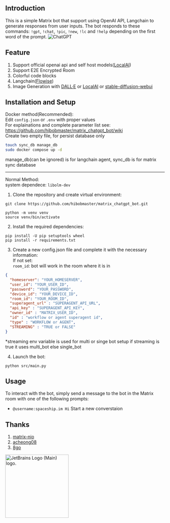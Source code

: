 ## Introduction

This is a simple Matrix bot that support using OpenAI API, Langchain to generate responses from user inputs. The bot responds to these commands: `!gpt`, `!chat`, `!pic`, `!new`, `!lc` and `!help` depending on the first word of the prompt.
![ChatGPT](https://i.imgur.com/kK4rnPf.jpeg)

## Feature

1. Support official openai api and self host models([LocalAI](https://localai.io/model-compatibility/))
2. Support E2E Encrypted Room
3. Colorful code blocks
4. Langchain([Flowise](https://github.com/FlowiseAI/Flowise))
5. Image Generation with [DALL·E](https://platform.openai.com/docs/api-reference/images/create) or [LocalAI](https://localai.io/features/image-generation/) or [stable-diffusion-webui](https://github.com/AUTOMATIC1111/stable-diffusion-webui/wiki/API)


## Installation and Setup

Docker method(Recommended):<br>
Edit `config.json` or `.env` with proper values <br>
For explainations and complete parameter list see: https://github.com/hibobmaster/matrix_chatgpt_bot/wiki <br>
Create two empty file, for persist database only<br>

```bash
touch sync_db manage_db
sudo docker compose up -d
```
manage_db(can be ignored) is for langchain agent, sync_db is for matrix sync database<br>
<hr>
Normal Method:<br>
system dependece: <code>libolm-dev</code>

1. Clone the repository and create virtual environment:

```
git clone https://github.com/hibobmaster/matrix_chatgpt_bot.git

python -m venv venv
source venv/bin/activate
```

2. Install the required dependencies:<br>

```
pip install -U pip setuptools wheel
pip install -r requirements.txt
```

3. Create a new config.json file and complete it with the necessary information:<br>
   If not set:<br>
   `room_id`: bot will work in the room where it is in <br>

```json
{
  "homeserver": "YOUR_HOMESERVER",
  "user_id": "YOUR_USER_ID",
  "password": "YOUR_PASSWORD",
  "device_id": "YOUR_DEVICE_ID",
  "room_id": "YOUR_ROOM_ID",
  "superagent_url" : "SUPERAGENT_API_URL",
  "api_key" : "SUPERAGENT_API_KEY",
  "owner_id" : "MATRIX_USER_ID",
  "id" : "workflow or agent superagent id",
  "type" : "WORKFLOW or AGENT",
  "STREAMING" : "TRUE or FALSE"
}
```

*streaming env variable is used for multi or singe bot setup
if streaming is true it uses multi_bot else single_bot

4. Launch the bot:

```
python src/main.py
```

## Usage

To interact with the bot, simply send a message to the bot in the Matrix room with one of the following prompts:<br>

- `@username:spaceship.im Hi` Start a new converstaion



## Thanks
1. [matrix-nio](https://github.com/poljar/matrix-nio)
2. [acheong08](https://github.com/acheong08)
3. [8go](https://github.com/8go/)

<a href="https://jb.gg/OpenSourceSupport" target="_blank">
<img src="https://resources.jetbrains.com/storage/products/company/brand/logos/jb_beam.png" alt="JetBrains Logo (Main) logo." width="200" height="200">
</a>
